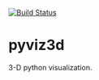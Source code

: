 [![Build Status](https://travis-ci.org/butala/pyviz3d.svg?branch=master)](https://travis-ci.org/butala/pyvix3d)

# pyviz3d
3-D python visualization.
